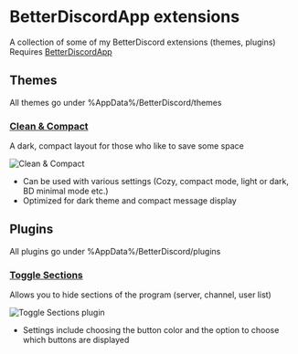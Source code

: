 # BetterDiscordApp extensions
A collection of some of my BetterDiscord extensions (themes, plugins)  
Requires [BetterDiscordApp](https://github.com/Jiiks/BetterDiscordApp)

## Themes
All themes go under %AppData%/BetterDiscord/themes  
### [Clean & Compact](https://github.com/kettui/BetterDiscord-extensions/blob/master/themes/clean-compact/clean-compact.css)
A dark, compact layout for those who like to save some space 

![Clean & Compact](http://imgur.com/pSt2CJK.png)  

- Can be used with various settings (Cozy, compact mode, light or dark, BD minimal mode etc.)
- Optimized for dark theme and compact message display

## Plugins
All plugins go under %AppData%/BetterDiscord/plugins
### [Toggle Sections](https://github.com/kettui/BetterDiscord-extensions/blob/master/plugins/ToggleSections/ToggleSections.plugin.js)
Allows you to hide sections of the program (server, channel, user list)  

![Toggle Sections plugin](https://gyazo.com/46b1ad0cd9ea0da6048bee6150998ae5.gif)  

- Settings include choosing the button color and the option to choose which buttons are displayed
